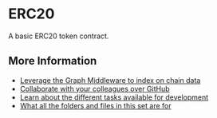 # ERC20

A basic ERC20 token contract.

## More Information

- [Leverage the Graph Middleware to index on chain data](./docs/graph-middleware.md)
- [Collaborate with your colleagues over GitHub](./docs/collaborate-over-github.md)
- [Learn about the different tasks available for development](./docs/development-tasks.md)
- [What all the folders and files in this set are for](./docs/project-structure.md)
